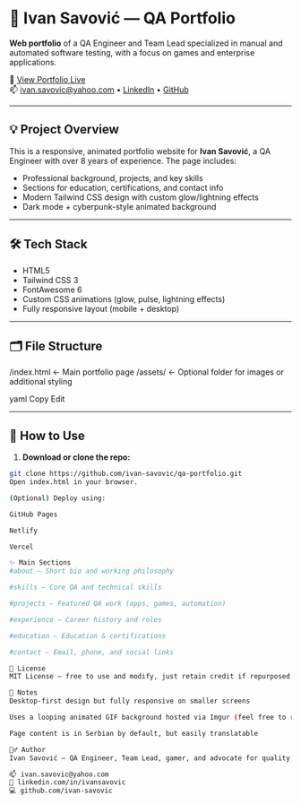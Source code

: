 # 🧪 Ivan Savović — QA Portfolio

**Web portfolio** of a QA Engineer and Team Lead specialized in manual and automated software testing, with a focus on games and enterprise applications.

🔗 [View Portfolio Live](https://your-live-link.com)  
📫 [ivan.savovic@yahoo.com](mailto:ivan.savovic@yahoo.com) • [LinkedIn](https://www.linkedin.com/in/ivansavovic) • [GitHub](https://github.com/ivan-savovic)

---

## 💡 Project Overview

This is a responsive, animated portfolio website for **Ivan Savović**, a QA Engineer with over 8 years of experience. The page includes:

- Professional background, projects, and key skills
- Sections for education, certifications, and contact info
- Modern Tailwind CSS design with custom glow/lightning effects
- Dark mode + cyberpunk-style animated background

---

## 🛠️ Tech Stack

- HTML5
- Tailwind CSS 3
- FontAwesome 6
- Custom CSS animations (glow, pulse, lightning effects)
- Fully responsive layout (mobile + desktop)

---

## 🗂️ File Structure

/index.html ← Main portfolio page
/assets/ ← Optional folder for images or additional styling

yaml
Copy
Edit

---

## 🚀 How to Use

1. **Download or clone the repo:**

```bash
git clone https://github.com/ivan-savovic/qa-portfolio.git
Open index.html in your browser.

(Optional) Deploy using:

GitHub Pages

Netlify

Vercel

✨ Main Sections
#about – Short bio and working philosophy

#skills – Core QA and technical skills

#projects – Featured QA work (apps, games, automation)

#experience – Career history and roles

#education – Education & certifications

#contact – Email, phone, and social links

📄 License
MIT License — free to use and modify, just retain credit if repurposed.

🧠 Notes
Desktop-first design but fully responsive on smaller screens

Uses a looping animated GIF background hosted via Imgur (feel free to replace)

Page content is in Serbian by default, but easily translatable

🙋‍♂️ Author
Ivan Savović – QA Engineer, Team Lead, gamer, and advocate for quality software and design.

📫 ivan.savovic@yahoo.com
🔗 linkedin.com/in/ivansavovic
💻 github.com/ivan-savovic
